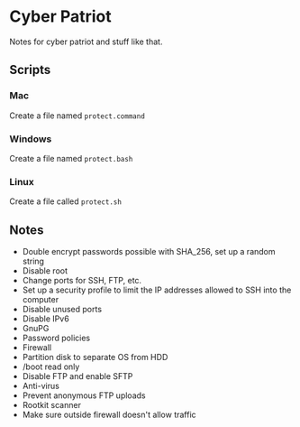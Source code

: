 # Cyber Patriot
Notes for cyber patriot and stuff like that.

## Scripts
### Mac
Create a file named `protect.command`
### Windows
Create a file named `protect.bash`
### Linux
Create a file called `protect.sh`

## Notes
- Double encrypt passwords possible with SHA_256, set up a random string
- Disable root
- Change ports for SSH, FTP, etc.
- Set up a security profile to limit the IP addresses allowed to SSH into the computer
- Disable unused ports
- Disable IPv6
- GnuPG
- Password policies
- Firewall
- Partition disk to separate OS from HDD
- /boot read only
- Disable FTP and enable SFTP
- Anti-virus
- Prevent anonymous FTP uploads
- Rootkit scanner
- Make sure outside firewall doesn't allow traffic
